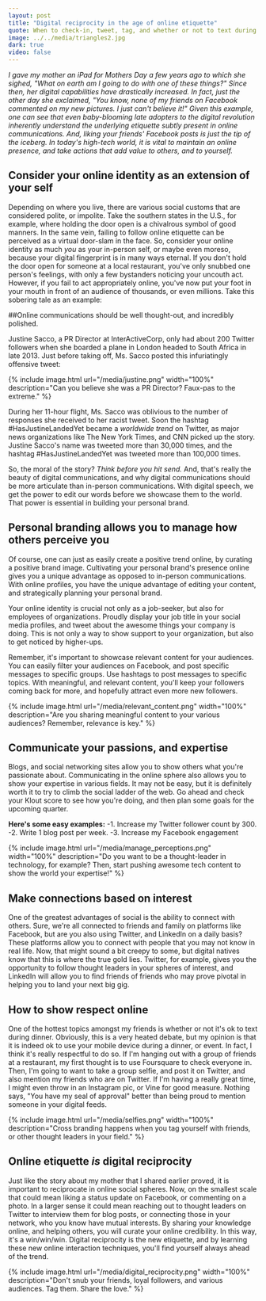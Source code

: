 ```yaml
---
layout: post
title: "Digital reciprocity in the age of online etiquette"
quote: When to check-in, tweet, tag, and whether or not to text during dinner.
image: ../../media/triangles2.jpg
dark: true
video: false
---
```


<em>I gave my mother an iPad for Mothers Day a few years ago to which she sighed, "What on earth am I going to do with one of _these_ things?" Since then, her digital capabilities have drastically increased. In fact, just the other day she exclaimed, "You know, none of my friends on Facebook commented on my new pictures. I just can't believe it!" Given this example, one can see that even baby-blooming late adopters to the digital revolution inherently understand the underlying etiquette subtly present in online communications. And, liking your friends' Facebook posts is just the tip of the iceberg. In today's high-tech world, it is vital to maintain an online presence, and take actions that add value to others, and to yourself. </em>


## Consider your online identity as an extension of your self

Depending on where you live, there are various social customs that are considered polite, or impolite. Take the southern states in the U.S., for example, where holding the door open is a chivalrous symbol of good manners. In the same vein, failing to follow online etiquette can be perceived as a virtual door-slam in the face.  So, consider your online identity as much _you_ as your in-person self, or maybe even moreso, because your digital fingerprint is in many ways eternal. If you don't hold the door open for someone at a local restaurant, you've only snubbed one person's feelings, with only a few bystanders noticing your uncouth act. However, if you fail to act appropriately online, you've now put your foot in your mouth in front of an audience of thousands, or even millions. Take this sobering tale as an example:

##Online communications should be well thought-out, and incredibly polished.

Justine Sacco, a PR Director at InterActiveCorp, only had about 200 Twitter followers when she boarded a plane in London headed to South Africa in late 2013. Just before taking off, Ms. Sacco posted this infuriatingly offensive tweet:

{% include image.html url="/media/justine.png" width="100%" description="Can you believe she was a PR Director? Faux-pas to the extreme." %}

During her 11-hour flight, Ms. Sacco was oblivious to the number of responses she received to her racist tweet. Soon the hashtag #HasJustineLandedYet became a _worldwide trend_ on Twitter, as major news organizations like The New York Times, and CNN picked up the story. Justine Sacco's name was tweeted more than 30,000 times, and the hashtag #HasJustineLandedYet was tweeted more than 100,000 times. 

So, the moral of the story? _Think before you hit send._ And, that's really the beauty of digital communications, and why digital communications should be more articulate than in-person communications. With digital speech, we get the power to edit our words before we showcase them to the world. That power is essential in building your personal brand.

## Personal branding allows you to manage how others perceive you

Of course, one can just as easily create a positive trend online, by curating a positive brand image. Cultivating your personal brand's presence online gives you a unique advantage as opposed to in-person communications. With online profiles, you have the unique advantage of editing your content, and strategically planning your personal brand.

Your online identity is crucial not only as a job-seeker, but also for employees of organizations. Proudly display your job title in your social media profiles, and tweet about the awesome things your company is doing. This is not only a way to show support to your organization, but also to get noticed by higher-ups. 

Remember, it's important to showcase relevant content for your audiences. You can easily filter your audiences on Facebook, and post specific messages to specific groups. Use hashtags to post messages to specific topics. With meaningful, and relevant content, you'll keep your followers coming back for more, and hopefully attract even more new followers.

{% include image.html url="/media/relevant_content.png" width="100%" description="Are you sharing meaningful content to your various audiences? Remember, relevance is key." %}

## Communicate your passions, and expertise

Blogs, and social networking sites allow you to show others what you're passionate about. Communicating in the online sphere also allows you to show your expertise in various fields. It may not be easy, but it is definitely worth it to try to climb the social ladder of the web. Go ahead and check your Klout score to see how you're doing, and then plan some goals for the upcoming quarter.

<strong>Here's some easy examples:</strong>
-1. Increase my Twitter follower count by 300.
-2. Write 1 blog post per week.
-3. Increase my Facebook engagement 

{% include image.html url="/media/manage_perceptions.png" width="100%" description="Do you want to be a thought-leader in technology, for example? Then, start pushing awesome tech content to show the world your expertise!" %}

## Make connections based on interest

One of the greatest advantages of social is the ability to connect with others. Sure, we're all connected to friends and family on platforms like Facebook, but are you also using Twitter, and LinkedIn on a daily basis? These platforms allow you to connect with people that you may not know in real life. Now, that might sound a bit creepy to some, but digital natives know that this is where the true gold lies. Twitter, for example, gives you the opportunity to follow thought leaders in your spheres of interest, and LinkedIn will allow you to find friends of friends who may prove pivotal in helping you to land your next big gig. 

## How to show respect online

One of the hottest topics amongst my friends is whether or not it's ok to text during dinner. Obviously, this is a very heated debate, but my opinion is that it is indeed ok to use your mobile device during a dinner, or event. In fact, I think it's really respectful to do so. If I'm hanging out with a group of friends at a restaurant, my first thought is to use Foursquare to check everyone in. Then, I'm going to want to take a group selfie, and post it on Twitter, and also mention my friends who are on Twitter. If I'm having a really great time, I might even throw in an Instagram pic, or Vine for good measure. Nothing says, "You have my seal of approval" better than being proud to mention someone in your digital feeds.

{% include image.html url="/media/selfies.png" width="100%" description="Cross branding happens when you tag yourself with friends, or other thought leaders in your field." %}

## Online etiquette _is_ digital reciprocity

Just like the story about my mother that I shared earlier proved, it is important to reciprocate in online social spheres. Now, on the smallest scale that could mean liking a status update on Facebook, or commenting on a photo. In a larger sense it could mean reaching out to thought leaders on Twitter to interview them for blog posts, or connecting those in your network, who you know have mutual interests. By sharing your knowledge online, and helping others, you will curate your online credibility. In this way, it's a win/win/win. Digital reciprocity is the new etiquette, and by learning these new online interaction techniques, you'll find yourself always ahead of the trend.


{% include image.html url="/media/digital_reciprocity.png" width="100%" description="Don't snub your friends, loyal followers, and various audiences. Tag them. Share the love." %}

#
